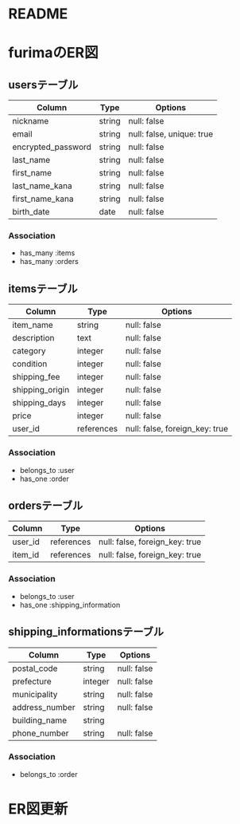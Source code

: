 # README

# furimaのER図

## usersテーブル

| Column             | Type    | Options                   |
|--------------------|---------|---------------------------|
| nickname           | string  | null: false               |
| email              | string  | null: false, unique: true |
| encrypted_password | string  | null: false               |
| last_name          | string  | null: false               |
| first_name         | string  | null: false               |
| last_name_kana     | string  | null: false               |
| first_name_kana    | string  | null: false               |
| birth_date         | date    | null: false               |

### Association
- has_many :items
- has_many :orders


## itemsテーブル

| Column          | Type       | Options                        |
|-----------------|------------|--------------------------------|
| item_name       | string     | null: false                    |
| description     | text       | null: false                    |
| category        | integer    | null: false                    |
| condition       | integer    | null: false                    |
| shipping_fee    | integer    | null: false                    |
| shipping_origin | integer    | null: false                    |
| shipping_days   | integer    | null: false                    |
| price           | integer    | null: false                    |
| user_id         | references | null: false, foreign_key: true |

### Association
- belongs_to :user
- has_one :order

## ordersテーブル

| Column | Type       | Options                        |
|--------|------------|--------------------------------|
| user_id| references | null: false, foreign_key: true |
| item_id| references | null: false, foreign_key: true |

### Association

- belongs_to :user
- has_one :shipping_information


## shipping_informationsテーブル

| Column         | Type    | Options     |
|----------------|---------|-------------|
| postal_code    | string  | null: false |
| prefecture     | integer | null: false |
| municipality   | string  | null: false |
| address_number | string  | null: false |
| building_name  | string  |             |
| phone_number   | string  | null: false |

### Association

- belongs_to :order

# ER図更新